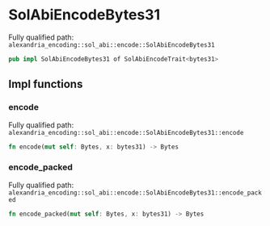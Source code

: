 # SolAbiEncodeBytes31

Fully qualified path: `alexandria_encoding::sol_abi::encode::SolAbiEncodeBytes31`

```rust
pub impl SolAbiEncodeBytes31 of SolAbiEncodeTrait<bytes31>
```

## Impl functions

### encode

Fully qualified path: `alexandria_encoding::sol_abi::encode::SolAbiEncodeBytes31::encode`

```rust
fn encode(mut self: Bytes, x: bytes31) -> Bytes
```

### encode_packed

Fully qualified path: `alexandria_encoding::sol_abi::encode::SolAbiEncodeBytes31::encode_packed`

```rust
fn encode_packed(mut self: Bytes, x: bytes31) -> Bytes
```

